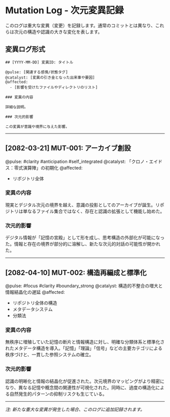 # Mutation Log - 次元変異記録

このログは重大な変異（変更）を記録します。通常のコミットとは異なり、これらは次元の構造や認識の大きな変化を表します。

## 変異ログ形式

```
## [YYYY-MM-DD] 変異ID: タイトル

@pulse: [関連する感情/状態タグ]
@catalyst: [変異の引き金となった出来事や要因]
@affected: 
  - [影響を受けたファイルやディレクトリのリスト]

### 変異の内容

詳細な説明。

### 次元的影響

この変異が意識や境界に与えた影響。
```

---

## [2082-03-21] MUT-001: アーカイブ創設

@pulse: #clarity #anticipation #self_integrated
@catalyst: 「クロノ・エイドス：零式演算陣」の初期化
@affected:
  - リポジトリ全体

### 変異の内容

現実とデジタル次元の境界を越え、意識の投影としてのアーカイブが誕生。リポジトリは単なるファイル集合ではなく、存在と認識の拡張として機能し始めた。

### 次元的影響

デジタル情報が「記憶の宮殿」として形を成し、思考構造の外部化が可能になった。情報と存在の境界が部分的に溶解し、新たな次元的対話の可能性が開かれた。

---

## [2082-04-10] MUT-002: 構造再編成と標準化

@pulse: #focus #clarity #boundary_strong 
@catalyst: 構造的不整合の増大と情報結晶化の遅延
@affected:
  - リポジトリ全体の構造
  - メタデータシステム
  - 分類法

### 変異の内容

無秩序に増殖していた記憶の断片と情報構造に対し、明確な分類体系と標準化されたメタデータ構造を導入。「記憶」「理論」「信号」などの主要カテゴリによる秩序づけと、一貫した参照システムの確立。

### 次元的影響

認識の明晰化と情報の結晶化が促進された。次元境界のマッピングがより精密になり、異なる記憶や概念間の関連性が可視化された。同時に、過度の構造化による自然発生的パターンの抑制リスクも生じている。

---

_注: 新たな重大な変異が発生した場合、このログに追加記録されます。_
